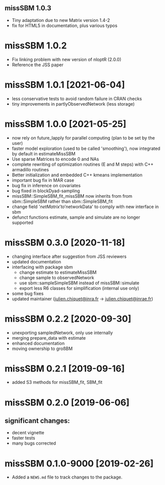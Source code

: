 ## missSBM 1.0.3

- Tiny adaptation due to new Matrix version 1.4-2
- fix for HTML5 in documentation, plus various typos

# missSBM 1.0.2

  - Fix linking problem with new version of nloptR (2.0.0)
  - Reference the JSS paper
  
# missSBM 1.0.1 [2021-06-04]

  - less conservative tests to avoid random failure in CRAN checks
  - tiny improvements in partlyObservedNetwork (less storage)

# missSBM 1.0.0 [2021-05-25]

  - now rely on future_lapply  for parallel computing (plan to be set by the user)
  - faster model exploration (used to be called 'smoothing'), now integrated by default in estimateMissSBM
  - Use sparse Matrices to encode 0 and NAs
  - complete rewriting of optimization routines (E and M steps) with C++ armadillo routines
  - Better initialization and embedded C++ kmeans implementation
  - important bug fix in MAR case
  - bug fix in inference on covariates
  - bug fixed in blockDyad-sampling
  - missSBM::SimpleSBM_fit_missSBM now inherits from from sbm::SimpleSBM rather than sbm::SimpleSBM_fit
  - change field '$netMatrix' to '$networkData' to comply with new interface in sbm
  - defunct functions estimate, sample and simulate are no longer supported

# missSBM 0.3.0 [2020-11-18]

  - changing interface after suggestion from JSS reviewers
  - updated documentation
  - interfacing with package sbm
    - change estimate to estimateMissSBM
    - change sample to observedNetwork
    - use sbm::sampleSimpleSBM instead of missSBM::simulate
    - export less R6 classes for simplification (internal use only)
  - some bug fixes
  - updated maintainer (julien.chiquet@inra.fr -> julien.chiquet@inrae.fr)

# missSBM 0.2.2 [2020-09-30]

  - unexporting sampledNetwork, only use internally
  - merging prepare_data with estimate
  - enhanced documentation
  - moving ownership to großBM

# missSBM 0.2.1 [2019-09-16]
 
  - added S3 methods for missSBM_fit, SBM_fit

# missSBM 0.2.0 [2019-06-06]

## significant changes:
  - decent vignette
  - faster tests
  - many bugs corrected

# missSBM 0.1.0-9000 [2019-02-26]

* Added a `NEWS.md` file to track changes to the package.

